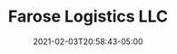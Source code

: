 ---
title: "Farose Logistics LLC"
date: 2021-02-03T20:58:43-05:00
draft: false
images: "img/faroselogistics.com"
link: "https://faroselogistics.com/"
categories:
- "WordPress"
- "Linux"
- "LiteSpeed"
- "MySQL"
---